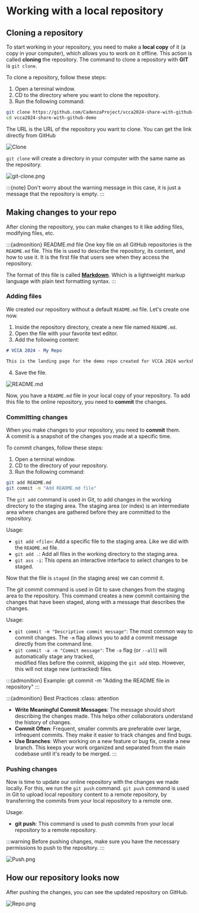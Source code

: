 # Working with a local repository

## Cloning a repository

To start working in your repository, you need to make a **local copy** of it
(a copy in your computer), which allows you to work on it offline. 
This action is called **cloning** the repository. 
The command to clone a repository with **GIT** is `git clone`. 

To clone a repository, follow these steps:

1. Open a terminal window.
2. CD to the directory where you want to clone the repository.
3. Run the following command:

```bash
git clone https://github.com/CadenzaProject/vcca2024-share-with-github-demo.git
cd vcca2024-share-with-github-demo
```

The URL is the URL of the repository you want to clone.
You can get the link directly from GitHub

![Clone](../figures/clone.png)

`git clone` will create a directory in your computer with the same name as the repository.

![git-clone.png](../figures/git-clone.png)

:::{note}
Don't worry about the warning message in this case, it is just a message that the repository is empty.
:::

## Making changes to your repo

After cloning the repository, you can make changes to it like
adding files, modifying files, etc.

:::{admonition} README.md file
One key file on all GitHub repositories is the `README.md` file.
This file is used to describe the repository, its content, and how to use it.
It is the first file that users see when they access the repository.

The format of this file is called [**Markdown**](https://docs.github.com/en/get-started/writing-on-github/getting-started-with-writing-and-formatting-on-github/basic-writing-and-formatting-syntax). 
Which is a lightweight markup language with plain text formatting syntax.
:::

### Adding files

We created our repository without a default `README.md` file.
Let's create one now.

1. Inside the repository directory, create a new file named `README.md`.
2. Open the file with your favorite text editor.
3. Add the following content:
```markdown
# VCCA 2024 - My Repo

This is the landing page for the demo repo created for VCCA 2024 workshop on sharing with GitHub.
```
4. Save the file.

![README.md](../figures/readme-md.png)

Now, you have a `README.md` file in your local copy of your repository.
To add this file to the online repository, you need to **commit** the changes.

### Committing changes

When you make changes to your repository, you need to **commit** them.  
A commit is a snapshot of the changes you made at a specific time.

To commit changes, follow these steps:

1. Open a terminal window.
2. CD to the directory of your repository.
3. Run the following command:

```bash
git add README.md
git commit -m "Add README.md file"
```

The `git add` command is used in Git, to add changes in the working directory to the staging area. 
The staging area (or index) is an intermediate area where changes are gathered before they are committed to the repository.

Usage:
* `git add <file>`: Add a specific file to the staging area. Like we did with the `README.md` file.
* `git add .`: Add all files in the working directory to the staging area.
* `git ass -i`: This opens an interactive interface to select changes to be staged.

Now that the file is `staged` (in the staging area) we can commit it.

The git commit command is used in Git to save changes from the staging area to the repository. 
This command creates a new commit containing the changes that have been staged, 
along with a message that describes the changes.

Usage:
* `git commit -m "Descriptive commit message"`: The most common way to commit changes. The `-m` flag allows you to add a commit message directly from the command line.
* `git commit -a -m "Commit message"`: The `-a` flag (or `--all`) will automatically stage any tracked,  
modified files before the commit, skipping the `git add` step. However, this will not stage new (untracked) files. 

:::{admonition} Example:
git commit -m "Adding the README file in repository"
:::

:::{admonition} Best Practices
:class: attention
* **Write Meaningful Commit Messages**: The message should short describing the changes made. This helps other collaborators understand the history of changes.
* **Commit Often**: Frequent, smaller commits are preferable over large, infrequent commits. They make it easier to track changes and find bugs.
* **Use Branches**: When working on a new feature or bug fix, create a new branch. This keeps your work organized and separated from the main codebase until it's ready to be merged.
:::

### Pushing changes

Now is time to update our online repository with the changes we made locally.
For this, we run the `git push` command. 
`git push` command is used in Git to upload local repository content to a remote repository,
by transferring the commits from your local repository to a remote one.

Usage:
* **git push**: This command is used to push commits from your local repository to a remote repository.

:::warning
Before pushing changes, make sure you have the necessary permissions to push to the repository.
:::

![Push.png](../figures/git-push.png)

## How our repository looks now

After pushing the changes, you can see the updated repository on GitHub.

![Repo.png](../figures/repo.png)


